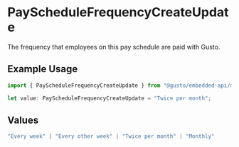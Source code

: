 # PayScheduleFrequencyCreateUpdate

The frequency that employees on this pay schedule are paid with Gusto.

## Example Usage

```typescript
import { PayScheduleFrequencyCreateUpdate } from "@gusto/embedded-api/models/components/payschedulefrequencycreateupdate.js";

let value: PayScheduleFrequencyCreateUpdate = "Twice per month";
```

## Values

```typescript
"Every week" | "Every other week" | "Twice per month" | "Monthly"
```